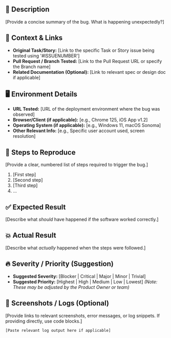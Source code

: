 <!--
MIDAS Bug Report Issue Template
==============================
Instructions for Agent (e.g., MIDAS Tester):
- Replace placeholders like '[ ]' with specific information gathered during testing.
- Be precise and provide clear, actionable details.
- Ensure all links point to the correct Task/Story/PR.
- Fill in environment details accurately.
- Use Markdown formatting appropriately (especially for steps and code snippets if needed).
- The title should clearly indicate the bug (e.g., "[BUG] User login fails with incorrect password error").
- Assign the 'bug' label upon creation.
-->

## 🐛 Description

[Provide a concise summary of the bug. What is happening unexpectedly?]

## 🔗 Context & Links

*   **Original Task/Story:** [Link to the specific Task or Story issue being tested using '#ISSUENUMBER']
*   **Pull Request / Branch Tested:** [Link to the Pull Request URL or specify the Branch name]
*   **Related Documentation (Optional):** [Link to relevant spec or design doc if applicable]

## 🖥️ Environment Details

*   **URL Tested:** [URL of the deployment environment where the bug was observed]
*   **Browser/Client (if applicable):** [e.g., Chrome 125, iOS App v1.2]
*   **Operating System (if applicable):** [e.g., Windows 11, macOS Sonoma]
*   **Other Relevant Info:** [e.g., Specific user account used, screen resolution]

## 🚶 Steps to Reproduce

[Provide a clear, numbered list of steps required to trigger the bug.]

1.  [First step]
2.  [Second step]
3.  [Third step]
4.  ...

## ✅ Expected Result

[Describe what *should* have happened if the software worked correctly.]

## 💥 Actual Result

[Describe what *actually* happened when the steps were followed.]

## 🔥 Severity / Priority (Suggestion)

*   **Suggested Severity:** [Blocker | Critical | Major | Minor | Trivial]
*   **Suggested Priority:** [Highest | High | Medium | Low | Lowest]
    *(Note: These may be adjusted by the Product Owner or team)*

## 📸 Screenshots / Logs (Optional)

[Provide links to relevant screenshots, error messages, or log snippets. If providing directly, use code blocks.]

```text
[Paste relevant log output here if applicable]